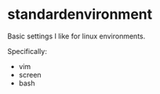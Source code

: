 # standardenvironment
Basic settings I like for linux environments.

Specifically:
* vim
* screen
* bash
